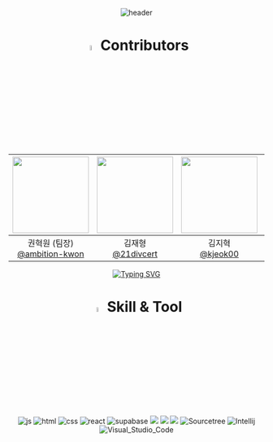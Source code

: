 <div align="center">

![header](https://capsule-render.vercel.app/api?type=venom&color=0:00FF00,100:008000&height=300&section=header&text=Green%-Light&fontSize=90&stroke=00FF00&strokeWidth=3)

# <img src="https://raw.githubusercontent.com/Tarikul-Islam-Anik/Animated-Fluent-Emojis/master/Emojis/Hand%20gestures/Eyes.png" alt="Eyes" width="5%" /> Contributors

|<img src="https://avatars.githubusercontent.com/u/5442985?v=4" width="150" height="150"/>|<img src="https://avatars.githubusercontent.com/u/128115881?v=4" width="150" height="150"/>|<img src="https://avatars.githubusercontent.com/u/129487583?v=4" width="150" height="150"/>|<img src="https://avatars.githubusercontent.com/u/139318504?v=4" width="150" height="150"/>|
|:-:|:-:|:-:|:-:|
|권혁원 (팀장)<br/>[@ambition-kwon](https://github.com/ambition-kwon)|김재형<br/>[@21divcert](https://github.com/21divcert)|김지혁<br/>[@kjeok00](https://github.com/kjeok00)|정그린<br/>[@Green-JEONG](https://github.com/Green-JEONG)|

[![Typing SVG](https://readme-typing-svg.demolab.com/?lines="Green+Light는+G-Order를+통해+사용자+편의적인+서비스를+제공합니다."&color=00FF00&width=665)](https://git.io/typing-svg)

# <img src="https://raw.githubusercontent.com/Tarikul-Islam-Anik/Animated-Fluent-Emojis/master/Emojis/People%20with%20professions/Woman%20Mechanic%20Light%20Skin%20Tone.png" alt="Woman Mechanic Light Skin Tone" width="5%" /> Skill & Tool
![js](https://img.shields.io/badge/JavaScript-F7DF1E?style=for-the-badge&logo=JavaScript&logoColor=white) 
![html](https://img.shields.io/badge/HTML5-E34F26?style=for-the-badge&logo=html5&logoColor=white) 
![css](https://img.shields.io/badge/CSS-239120?&style=for-the-badge&logo=css3&logoColor=white) 
![react](https://img.shields.io/badge/React-20232A?style=for-the-badge&logo=react&logoColor=61DAFB) 
![supabase](https://img.shields.io/badge/Supabase-181818?style=for-the-badge&logo=supabase&logoColor=3ECF8E)
<img src="https://img.shields.io/badge/GitHub Pages-222222?style=for-the-badge&logo=GitHub Pages&logoColor=white">
          <img src="https://img.shields.io/badge/Git-F05032?style=for-the-badge&logo=Git&logoColor=white">
          <img src="https://img.shields.io/badge/Github-181717?style=for-the-badge&logo=Github&logoColor=white">
          ![Sourcetree](https://img.shields.io/badge/Sourcetree-0052CC?style=for-the-badge&logo=Sourcetree&logoColor=white)
          ![Intellij](https://img.shields.io/badge/IntelliJ_IDEA-000000.svg?style=for-the-badge&logo=intellij-idea&logoColor=white)
          ![Visual_Studio_Code](https://img.shields.io/badge/Visual_Studio_Code-0078D4?style=for-the-badge&logo=visual%20studio%20code&logoColor=white)
          
          
</div>
